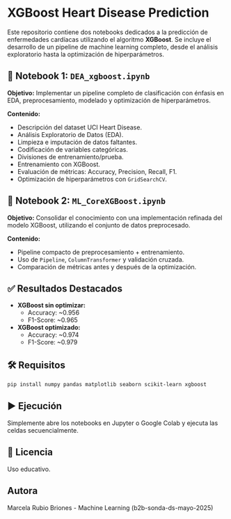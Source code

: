 # XGBoost Heart Disease Prediction

Este repositorio contiene dos notebooks dedicados a la predicción de enfermedades cardíacas utilizando el algoritmo **XGBoost**. Se incluye el desarrollo de un pipeline de machine learning completo, desde el análisis exploratorio hasta la optimización de hiperparámetros.

## 📘 Notebook 1: `DEA_xgboost.ipynb`

**Objetivo:** Implementar un pipeline completo de clasificación con énfasis en EDA, preprocesamiento, modelado y optimización de hiperparámetros.

**Contenido:**
- Descripción del dataset UCI Heart Disease.
- Análisis Exploratorio de Datos (EDA).
- Limpieza e imputación de datos faltantes.
- Codificación de variables categóricas.
- Divisiones de entrenamiento/prueba.
- Entrenamiento con XGBoost.
- Evaluación de métricas: Accuracy, Precision, Recall, F1.
- Optimización de hiperparámetros con `GridSearchCV`.

## 📗 Notebook 2: `ML_CoreXGBoost.ipynb`

**Objetivo:** Consolidar el conocimiento con una implementación refinada del modelo XGBoost, utilizando el conjunto de datos preprocesado.

**Contenido:**
- Pipeline compacto de preprocesamiento + entrenamiento.
- Uso de `Pipeline`, `ColumnTransformer` y validación cruzada.
- Comparación de métricas antes y después de la optimización.

## ✅ Resultados Destacados

- **XGBoost sin optimizar:**
  - Accuracy: ~0.956
  - F1-Score: ~0.965
- **XGBoost optimizado:**
  - Accuracy: ~0.974
  - F1-Score: ~0.979

## 🛠️ Requisitos

```bash
pip install numpy pandas matplotlib seaborn scikit-learn xgboost
```

## ▶️ Ejecución
Simplemente abre los notebooks en Jupyter o Google Colab y ejecuta las celdas secuencialmente.

## 📄 Licencia
Uso educativo.

## Autora
Marcela Rubio Briones  - Machine Learning (b2b-sonda-ds-mayo-2025)
